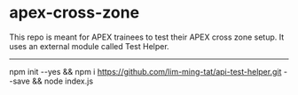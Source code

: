# apex-cross-zone

This repo is meant for APEX trainees to test their APEX cross zone setup. It uses an external module called Test Helper.

---

npm init --yes && npm i https://github.com/lim-ming-tat/api-test-helper.git --save && node index.js
